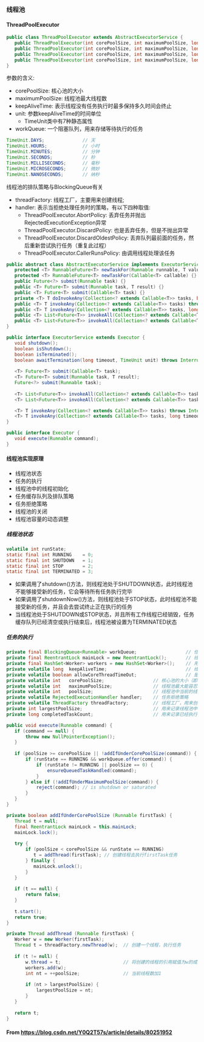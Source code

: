 ### 线程池
#### ThreadPoolExecutor
```java
public class ThreadPoolExecutor extends AbstractExecutorService {
   public ThreadPoolExecutor(int corePoolSize, int maximumPoolSize, long keepAliveTime, TimeUnit unit, BlockingQueue<Runnable> workQueue);
   public ThreadPoolExecutor(int corePoolSize, int maximumPoolSize, long keepAliveTime, TimeUnit unit, BlockingQueue<Runnable> workQueue, ThreadFactory threadFactory);
   public ThreadPoolExecutor(int corePoolSize, int maximumPoolSize, long keepAliveTime, TimeUnit unit, BlockingQueue<Runnable> workQueue, RejectedExecutionHandler handler);
   public ThreadPoolExecutor(int corePoolSize, int maximumPoolSize, long keepAliveTime, TimeUnit unit, BlockingQueue<Runnable> workQueue, ThreadFactory threadFactory, RejectedExecutionHandler handler);
}
```

参数的含义:
- corePoolSize: 核心池的大小
- maximumPoolSize: 线程池最大线程数
- keepAliveTime: 表示线程没有任务执行时最多保持多久时间会终止
- unit: 参数keepAliveTime的时间单位
  - TimeUnit类中有7种静态属性
- workQueue: 一个阻塞队列，用来存储等待执行的任务
```java
TimeUnit.DAYS;              // 天
TimeUnit.HOURS;             // 小时
TimeUnit.MINUTES;           // 分钟
TimeUnit.SECONDS;           // 秒
TimeUnit.MILLISECONDS;      // 毫秒
TimeUnit.MICROSECONDS;      // 微妙
TimeUnit.NANOSECONDS;       // 纳秒
```

线程池的排队策略与BlockingQueue有关
- threadFactory: 线程工厂，主要用来创建线程;
- handler: 表示当拒绝处理任务时的策略，有以下四种取值:
  - ThreadPoolExecutor.AbortPolicy: 丢弃任务并抛出RejectedExecutionException异常
  - ThreadPoolExecutor.DiscardPolicy: 也是丢弃任务，但是不抛出异常
  - ThreadPoolExecutor.DiscardOldestPolicy: 丢弃队列最前面的任务，然后重新尝试执行任务（重复此过程）
  - ThreadPoolExecutor.CallerRunsPolicy: 由调用线程处理该任务

```java
public abstract class AbstractExecutorService implements ExecutorService {
   protected <T> RunnableFuture<T> newTaskFor(Runnable runnable, T value) {}
   protected <T> RunnableFuture<T> newTaskFor(Callable<T> callable) {}
   public Future<?> submit(Runnable task) {}
   public <T> Future<T> submit(Runnable task, T result) {}
   public <T> Future<T> submit(Callable<T> task) {}
   private <T> T doInvokeAny(Collection<? extends Callable<T>> tasks, boolean timed, long nanos) throws InterruptedException, ExecutionException, TimeoutException {}
   public <T> T invokeAny(Collection<? extends Callable<T>> tasks) throws InterruptedException, ExecutionException {}
   public <T> T invokeAny(Collection<? extends Callable<T>> tasks, long timeout, TimeUnit unit) throws InterruptedException, ExecutionException, TimeoutException {}
   public <T> List<Future<T>> invokeAll(Collection<? extends Callable<T>> tasks) throws InterruptedException {}
   public <T> List<Future<T>> invokeAll(Collection<? extends Callable<T>> tasks, long timeout, TimeUnit unit) throws InterruptedException {}
}
```
```java
public interface ExecutorService extends Executor {
   void shutdown();
   boolean isShutdown();
   boolean isTerminated();
   boolean awaitTermination(long timeout, TimeUnit unit) throws InterruptedException;
   
   <T> Future<T> submit(Callable<T> task);
   <T> Future<T> submit(Runnable task, T result); 
   Future<?> submit(Runnable task);
   
   <T> List<Future<T>> invokeAll(Collection<? extends Callable<T>> tasks) throws InterruptedException;
   <T> List<Future<T>> invokeAll(Collection<? extends Callable<T>> tasks, long timeout, TimeUnit unit) throws InterruptedException;

   <T> T invokeAny(Collection<? extends Callable<T>> tasks) throws InterruptedException, ExecutionException;
   <T> T invokeAny(Collection<? extends Callable<T>> tasks, long timeout, TimeUnit unit) throws InterruptedException, ExecutionException, TimeoutException;
}
```
```java
public interface Executor {
   void execute(Runnable command);
}
```

#### 线程池实现原理
- 线程池状态
- 任务的执行
- 线程池中的线程初始化
- 任务缓存队列及排队策略
- 任务拒绝策略
- 线程池的关闭
- 线程池容量的动态调整

##### 线程池状态
```java
volatile int runState;
static final int RUNNING    = 0;
static final int SHUTDOWN   = 1;
static final int STOP       = 2;
static final int TERMINATED = 3;
```

- 如果调用了shutdown()方法，则线程池处于SHUTDOWN状态，此时线程池不能够接受新的任务，它会等待所有任务执行完毕
- 如果调用了shutdownNow()方法，则线程池处于STOP状态，此时线程池不能接受新的任务，并且会去尝试终止正在执行的任务
- 当线程池处于SHUTDOWN或STOP状态，并且所有工作线程已经销毁，任务缓存队列已经清空或执行结束后，线程池被设置为TERMINATED状态

##### 任务的执行
```java
private final BlockingQueue<Runnable> workQueue;                  // 任务缓存队列，用来存放等待执行的任务
private final ReentrantLock mainLock = new ReentrantLock();       // 线程池的主要状态锁，对线程池状态（比如线程池大小 runState 等）的改变都要使用这个锁
private final HashSet<Worker> workers = new HashSet<Worker>();    // 用来存放工作集
private volatile long  keepAliveTime;                             // 线程存货时间
private volatile boolean allowCoreThreadTimeOut;                  // 是否允许为核心线程设置存活时间
private volatile int   corePoolSize;                  // 核心池的大小（即线程池中的线程数目大于这个参数时，提交的任务会被放进任务缓存队列）
private volatile int   maximumPoolSize;               // 线程池最大能容忍的线程数
private volatile int   poolSize;                      // 线程池中当前的线程数
private volatile RejectedExecutionHandler handler;    // 任务拒绝策略
private volatile ThreadFactory threadFactory;         // 线程工厂，用来创建线程
private int largestPoolSize;                          // 用来记录线程池中曾经出现过的最大线程数
private long completedTaskCount;                      // 用来记录已经执行完毕的任务个数
```

```java
public void execute(Runnable command) {
   if (command == null) {
       throw new NullPointerException();
   }
   
   if (poolSize >= corePoolSize || !addIfUnderCorePoolSize(command)) {
       if (runState == RUNNING && workQueue.offer(command)) {
           if (runState != RUNNING || poolSize == 0) {
               ensureQueuedTaskHandled(command);
           }
       } else if (!addIfUnderMaximumPoolSize(command)) {
           reject(command); // is shutdown or saturated
       }
   }
}

private boolean addIfUnderCorePoolSize (Runnable firstTask) {
   Thread t = null;
   final ReentrantLock mainLock = this.mainLock;
   mainLock.lock();
   
   try {
       if (poolSize < corePoolSize && runState == RUNNING)
          t = addThread(firstTask); // 创建线程去执行firstTask任务   
       } finally {
          mainLock.unlock();
       }
   }
   
   if (t == null) {
       return false;
   }
   
   t.start();
   return true;
}

private Thread addThread (Runnable firstTask) {
   Worker w = new Worker(firstTask);
   Thread t = threadFactory.newThread(w);  // 创建一个线程，执行任务
   
   if (t != null) {
       w.thread = t;                       // 将创建的线程的引用赋值为w的成员变量       
       workers.add(w);
       int nt = ++poolSize;                // 当前线程数加1
       
       if (nt > largestPoolSize) {
           largestPoolSize = nt;
       }
   }
   
   return t;
}
```

#### From https://blog.csdn.net/Y0Q2T57s/article/details/80251952
